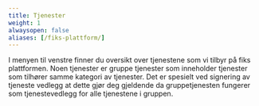 ```yaml
---
title: Tjenester
weight: 1
alwaysopen: false
aliases: [/fiks-plattform/]
---
```



I menyen til venstre finner du oversikt over tjenestene som vi tilbyr på fiks plattformen. Noen tjenester er gruppe tjenester som inneholder tjenester som tilhører samme kategori av tjenester. Det er spesielt ved signering av tjeneste vedlegg at dette gjør deg gjeldende da gruppetjenesten fungerer som tjenestevedlegg for alle tjenestene i gruppen.